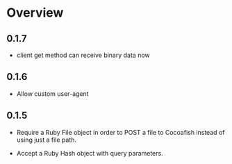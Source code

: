 # Overview

## 0.1.7

* client get method can receive binary data now

## 0.1.6

* Allow custom user-agent

## 0.1.5

* Require a Ruby File object in order to POST a file to Cocoafish instead of using just a file path.

* Accept a Ruby Hash object with query parameters. 
